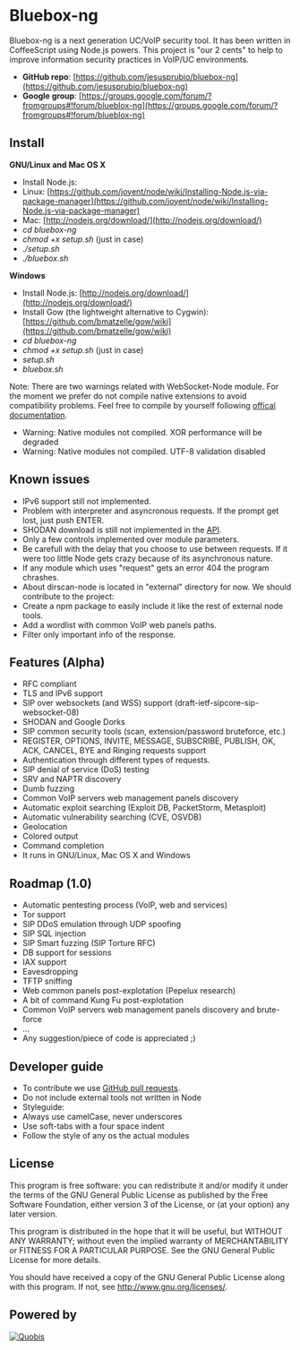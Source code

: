 Bluebox-ng
==========
Bluebox-ng is a next generation UC/VoIP security tool. It has been written in CoffeeScript using Node.js powers. This project is "our 2 cents" to help to improve information security practices in VoIP/UC environments.

- **GitHub repo**: [https://github.com/jesusprubio/bluebox-ng](https://github.com/jesusprubio/bluebox-ng)
- **Google group**: [https://groups.google.com/forum/?fromgroups#!forum/blueblox-ng](https://groups.google.com/forum/?fromgroups#!forum/blueblox-ng)


Install
-------
**GNU/Linux and Mac OS X**

- Install Node.js:
 - Linux: [https://github.com/joyent/node/wiki/Installing-Node.js-via-package-manager](https://github.com/joyent/node/wiki/Installing-Node.js-via-package-manager)
 - Mac: [http://nodejs.org/download/](http://nodejs.org/download/)
- *cd bluebox-ng*
- *chmod +x setup.sh* (just in case)
- *./setup.sh*
- *./bluebox.sh*

**Windows**

- Install Node.js: [http://nodejs.org/download/](http://nodejs.org/download/)
- Install Gow (the lightweight alternative to Cygwin): [https://github.com/bmatzelle/gow/wiki](https://github.com/bmatzelle/gow/wiki)
- *cd bluebox-ng*
- *chmod +x setup.sh* (just in case)
- *setup.sh*
- *bluebox.sh*

Note: There are two warnings related with WebSocket-Node module. For the moment we prefer do not compile native extensions to avoid compatibility problems. Feel free to compile by yourself following [offical documentation](https://github.com/Worlize/WebSocket-Node).
 - Warning: Native modules not compiled.  XOR performance will be degraded
 - Warning: Native modules not compiled.  UTF-8 validation disabled


Known issues
------------
- IPv6 support still not implemented.
- Problem with interpreter and asyncronous requests. If the prompt get lost, just push ENTER.
- SHODAN download is still not implemented in the [API](http://docs.shodanhq.com/rest.html).
- Only a few controls implemented over module parameters.
- Be carefull with the delay that you choose to use between requests. If it were too little Node gets crazy because of its asynchronous nature.
- If any module which uses "request" gets an error 404 the program chrashes.
- About dirscan-node is located in "external" directory for now. We should contribute to the project:
 - Create a npm package to easily include it like the rest of external node tools.
 - Add a wordlist with common VoIP web panels paths.
 - Filter only important info of the response.


Features (Alpha)
----------------
- RFC compliant
- TLS and IPv6 support
- SIP over websockets (and WSS) support (draft-ietf-sipcore-sip-websocket-08)
- SHODAN and Google Dorks
- SIP common security tools (scan, extension/password bruteforce, etc.)
- REGISTER, OPTIONS, INVITE, MESSAGE, SUBSCRIBE, PUBLISH, OK, ACK, CANCEL, BYE and Ringing requests support
- Authentication through different types of requests.
- SIP denial of service (DoS) testing
- SRV and NAPTR discovery
- Dumb fuzzing
- Common VoIP servers web management panels discovery
- Automatic exploit searching (Exploit DB, PacketStorm, Metasploit)
- Automatic vulnerability searching (CVE, OSVDB)
- Geolocation
- Colored output
- Command completion
- It runs in GNU/Linux, Mac OS X and Windows


Roadmap (1.0)
-------------
- Automatic pentesting process (VoIP, web and services)
- Tor support
- SIP DDoS emulation through UDP spoofing
- SIP SQL injection
- SIP Smart fuzzing (SIP Torture RFC)
- DB support for sessions
- IAX support
- Eavesdropping
- TFTP sniffing
- Web common panels post-explotation (Pepelux research)
- A bit of command Kung Fu post-explotation
- Common VoIP servers web management panels discovery and brute-force
- ...
- Any suggestion/piece of code is appreciated ;)


Developer guide
---------------
- To contribute we use [GitHub pull requests](https://help.github.com/articles/using-pull-requests).
- Do not include external tools not written in Node
- Styleguide:
 - Always use camelCase, never underscores
 - Use soft-tabs with a four space indent
 - Follow the style of any os the actual modules


License
-------
This program is free software: you can redistribute it and/or modify
it under the terms of the GNU General Public License as published by
the Free Software Foundation, either version 3 of the License, or
(at your option) any later version.

This program is distributed in the hope that it will be useful,
but WITHOUT ANY WARRANTY; without even the implied warranty of
MERCHANTABILITY or FITNESS FOR A PARTICULAR PURPOSE.  See the
GNU General Public License for more details.

You should have received a copy of the GNU General Public License
along with this program.  If not, see <http://www.gnu.org/licenses/>.


Powered by
----------
[![Quobis](http://www.ineo.org/ineo/images/stories/logos/empresasSocias/quobis_logotipo%20actual%20reducido.png)](http://www.quobis.com/)
